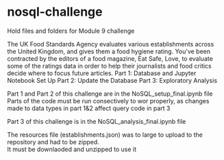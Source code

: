 # nosql-challenge                                               
Hold files and folders for Module 9 challenge

The UK Food Standards Agency evaluates various establishments across the United Kingdom, and gives them a food hygiene rating. 
You've been contracted by the editors of a food magazine, Eat Safe, Love, to evaluate some of the ratings data in order to 
help their journalists and food critics decide where to focus future articles.
Part 1: Database and Jupyter Notebook Set Up
Part 2: Update the Database
Part 3: Exploratory Analysis

Part 1 and Part 2 of this challenge are in the NoSQL_setup_final.ipynb file                                  
Parts of the code must be run consectively to wor properly, as changes made to data types in part 1&2 affect query code in part 3                       

Part 3 of this challenge is in the NoSQL_analysis_final.ipynb file


The resources file (establishments.json) was to large to upload to the repository and had to be zipped.           
It must be downlaoded and unzipped to use it
